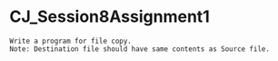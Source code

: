 # CJ_Session8Assignment1


    Write a program for file copy. 
    Note: Destination file should have same contents as Source file.
